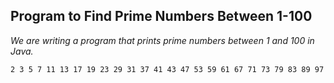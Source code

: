 ## **Program to Find Prime Numbers Between 1-100**

*We are writing a program that prints prime numbers between 1 and 100 in Java.*

```
2 3 5 7 11 13 17 19 23 29 31 37 41 43 47 53 59 61 67 71 73 79 83 89 97 